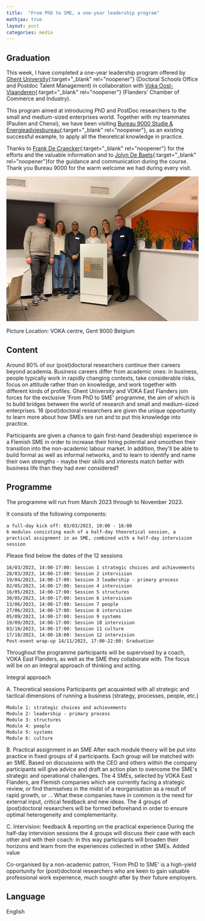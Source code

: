 ```yaml
---
title:  "From PhD to SME, a one-year leadership program"
mathjax: true
layout: post
categories: media
---
```


## Graduation

This week, I have completed a one-year leadership program offered by [Ghent University](https://www.ugent.be/en){:target="_blank" rel="noopener"} (Doctoral Schools Office and Postdoc Talent Management) in collaboration with [Voka Oost-Vlaanderen](https://www.voka.be/oost-vlaanderen){:target="_blank" rel="noopener"} (Flanders’ Chamber of Commerce and Industry). 

This program aimed at introducing PhD and PostDoc researchers to the small and medium-sized enterprises world. Together with my teammates (Paulien and Chenxi), we have been visiting [Bureau 9000 Studie & Energieadviesbureau](https://www.linkedin.com/company/bureau-9000---adviesbureau/){:target="_blank" rel="noopener"}, as an existing successful example, to apply all the theoretical knowledge in practice.

Thanks to [Frank De Craecker](https://www.linkedin.com/in/frank-de-craecker-3918862/){:target="_blank" rel="noopener"} for the efforts and the valuable information and to [Jolyn De Baets](https://www.linkedin.com/in/jolyndebaets/){:target="_blank" rel="noopener"}for the guidance and communication during the course.
Thank you Bureau 9000 for the warm welcome we had during every visit.


![Graduation](/images/2022_11_28.jpg)
 
 Picture Location: VOKA centre, Gent 9000 Belgium


## Content

Around 80% of our (post)doctoral researchers continue their careers beyond academia. Business careers differ from academic ones: in business, people typically work in rapidly changing contexts, take considerable risks, focus on attitude rather than on knowledge, and work together with different kinds of profiles.
Ghent University and VOKA East Flanders join forces for the exclusive 'From PhD to SME' programme, the aim of which is to build bridges between the world of research and small and medium-sized enterprises. 16 (post)doctoral researchers are given the unique opportunity to learn more about how SMEs are run and to put this knowledge into practice.

Participants are given a chance to gain first-hand (leadership) experience in a Flemish SME in order to increase their hiring potential and smoothen their transition into the non-academic labour market. In addition, they'll be able to build formal as well as informal networks, and to learn to identify and name their own strengths - maybe their skills and interests match better with business life than they had ever considered?

## Programme

The programme will run from March 2023 through to November 2023.

It consists of the following components:

    a full-day kick off: 03/03/2023, 10:00 - 16:00
    6 modules consisting each of a half-day theoretical session, a practical assignment in an SME, combined with a half-day intervision session

Please find below the dates of the 12 sessions

    16/03/2023, 14:00-17:00: Session 1 strategic choices and achievements
    28/03/2023, 14:00-17:00: Session 2 intervision
    19/04/2023, 14:00-17:00: Session 3 leadership - primary process
    02/05/2023, 14:00-17:00: Session 4 intervision
    16/05/2023, 14:00-17:00: Session 5 structures
    30/05/2023, 14:00-17:00: Session 6 intervision
    13/06/2023, 14:00-17:00: Session 7 people
    27/06/2023, 14:00-17:00: Session 8 intervision
    05/09/2023, 14:00-17:00: Session 9 systems
    19/09/2023, 14:00-17:00: Session 10 intervision
    03/10/2023, 14:00-17:00: Session 11 culture
    17/10/2023, 14:00-18:00: Session 12 intervision
    Post-event wrap-up 14/11/2023, 17:00-22:00: Graduation


Throughout the programme participants will be supervised by a coach, VOKA East Flanders, as well as the SME they collaborate with. The focus will be on an integral approach of thinking and acting.

Integral approach

A. Theoretical sessions
Participants get acquainted with all strategic and tactical dimensions of running a business (strategy, processes, people, etc.)

    Module 1: strategic choices and achievements
    Module 2: leadership - primary process
    Module 3: structures
    Module 4: people
    Module 5: systems
    Module 6: culture

B. Practical assignment in an SME
After each module theory will be put into practice in fixed groups of 4 participants. Each group will be matched with an SME. Based on discussions with the CEO and others within the company participants will give advice and draft an action plan to overcome the SME's strategic and operational challenges.
The 4 SMEs, selected by VOKA East Flanders, are Flemish companies which are currently facing a strategic review, or find themselves in the midst of a reorganisation as a result of rapid growth, or ... What these companies have in common is the need for external input, critical feedback and new ideas.
The 4 groups of (post)doctoral researchers will be formed beforehand in order to ensure optimal heterogeneity and complementarity.

C. Intervision: feedback & reporting on the practical experience
During the half-day intervision sessions the 4 groups will discuss their case with each other and with their coach: in this way participants will broaden their horizons and learn from the experiences collected in other SMEs.
Added value

Co-organised by a non-academic patron, 'From PhD to SME' is a high-yield opportunity for (post)doctoral researchers who are keen to gain valuable professional work experience, much sought-after by their future employers.

## Language

English


